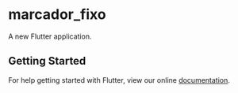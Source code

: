 # marcador_fixo

A new Flutter application.

## Getting Started

For help getting started with Flutter, view our online
[documentation](https://flutter.io/).
